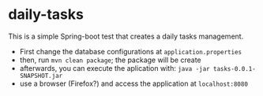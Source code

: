 # daily-tasks
This is a simple Spring-boot test that creates a daily tasks management.

- First change the database configurations at `application.properties`
- then, run `mvn clean package`; the package will be create
- afterwards, you can execute the aplication with: `java -jar tasks-0.0.1-SNAPSHOT.jar`
- use a browser (Firefox?) and access the application at `localhost:8080`
